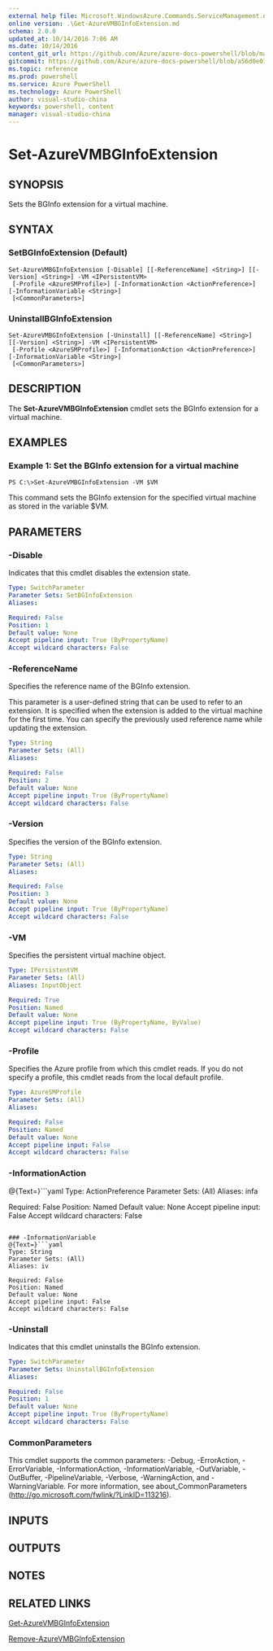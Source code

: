 ```yaml
---
external help file: Microsoft.WindowsAzure.Commands.ServiceManagement.dll-Help.xml
online version: .\Get-AzureVMBGInfoExtension.md
schema: 2.0.0
updated_at: 10/14/2016 7:06 AM
ms.date: 10/14/2016
content_git_url: https://github.com/Azure/azure-docs-powershell/blob/master/azureps-cmdlets-docs/ServiceManagement/Azure.Service/v2.0/CmdletMDs/Set-AzureVMBGInfoExtension.md
gitcommit: https://github.com/Azure/azure-docs-powershell/blob/a56d0e01e65c2c33aa2af13dd29addc94ead6e88/azureps-cmdlets-docs/ServiceManagement/Azure.Service/v2.0/CmdletMDs/Set-AzureVMBGInfoExtension.md
ms.topic: reference
ms.prod: powershell
ms.service: Azure PowerShell
ms.technology: Azure PowerShell
author: visual-studio-china
keywords: powershell, content
manager: visual-studio-china
---
```


# Set-AzureVMBGInfoExtension

## SYNOPSIS
Sets the BGInfo extension for a virtual machine.

## SYNTAX

### SetBGInfoExtension (Default)
```
Set-AzureVMBGInfoExtension [-Disable] [[-ReferenceName] <String>] [[-Version] <String>] -VM <IPersistentVM>
 [-Profile <AzureSMProfile>] [-InformationAction <ActionPreference>] [-InformationVariable <String>]
 [<CommonParameters>]
```

### UninstallBGInfoExtension
```
Set-AzureVMBGInfoExtension [-Uninstall] [[-ReferenceName] <String>] [[-Version] <String>] -VM <IPersistentVM>
 [-Profile <AzureSMProfile>] [-InformationAction <ActionPreference>] [-InformationVariable <String>]
 [<CommonParameters>]
```

## DESCRIPTION
The **Set-AzureVMBGInfoExtension** cmdlet sets the BGInfo extension for a virtual machine.

## EXAMPLES

### Example 1: Set the BGInfo extension for a virtual machine
```
PS C:\>Set-AzureVMBGInfoExtension -VM $VM
```

This command sets the BGInfo extension for the specified virtual machine as stored in the variable $VM.

## PARAMETERS

### -Disable
Indicates that this cmdlet disables the extension state.

```yaml
Type: SwitchParameter
Parameter Sets: SetBGInfoExtension
Aliases: 

Required: False
Position: 1
Default value: None
Accept pipeline input: True (ByPropertyName)
Accept wildcard characters: False
```

### -ReferenceName
Specifies the reference name of the BGInfo extension.

This parameter is a user-defined string that can be used to refer to an extension.
It is specified when the extension is added to the virtual machine for the first time.
You can specify the previously used reference name while updating the extension.

```yaml
Type: String
Parameter Sets: (All)
Aliases: 

Required: False
Position: 2
Default value: None
Accept pipeline input: True (ByPropertyName)
Accept wildcard characters: False
```

### -Version
Specifies the version of the BGInfo extension.

```yaml
Type: String
Parameter Sets: (All)
Aliases: 

Required: False
Position: 3
Default value: None
Accept pipeline input: True (ByPropertyName)
Accept wildcard characters: False
```

### -VM
Specifies the persistent virtual machine object.

```yaml
Type: IPersistentVM
Parameter Sets: (All)
Aliases: InputObject

Required: True
Position: Named
Default value: None
Accept pipeline input: True (ByPropertyName, ByValue)
Accept wildcard characters: False
```

### -Profile
Specifies the Azure profile from which this cmdlet reads.
If you do not specify a profile, this cmdlet reads from the local default profile.

```yaml
Type: AzureSMProfile
Parameter Sets: (All)
Aliases: 

Required: False
Position: Named
Default value: None
Accept pipeline input: False
Accept wildcard characters: False
```

### -InformationAction
@{Text=}```yaml
Type: ActionPreference
Parameter Sets: (All)
Aliases: infa

Required: False
Position: Named
Default value: None
Accept pipeline input: False
Accept wildcard characters: False
```

### -InformationVariable
@{Text=}```yaml
Type: String
Parameter Sets: (All)
Aliases: iv

Required: False
Position: Named
Default value: None
Accept pipeline input: False
Accept wildcard characters: False
```

### -Uninstall
Indicates that this cmdlet uninstalls the BGInfo extension.

```yaml
Type: SwitchParameter
Parameter Sets: UninstallBGInfoExtension
Aliases: 

Required: False
Position: 1
Default value: None
Accept pipeline input: True (ByPropertyName)
Accept wildcard characters: False
```

### CommonParameters
This cmdlet supports the common parameters: -Debug, -ErrorAction, -ErrorVariable, -InformationAction, -InformationVariable, -OutVariable, -OutBuffer, -PipelineVariable, -Verbose, -WarningAction, and -WarningVariable. For more information, see about_CommonParameters (http://go.microsoft.com/fwlink/?LinkID=113216).

## INPUTS

## OUTPUTS

## NOTES

## RELATED LINKS

[Get-AzureVMBGInfoExtension](.\Get-AzureVMBGInfoExtension.md)

[Remove-AzureVMBGInfoExtension](.\Remove-AzureVMBGInfoExtension.md)

